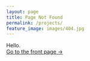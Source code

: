 ```yaml
---
layout: page
title: Page Not Found
permalink: /projects/
feature_image: images/404.jpg
---
```


Hello.<br />
<a class="error-link" href="{{ site.baseurl }}/">Go to the front page &rarr;</a>
